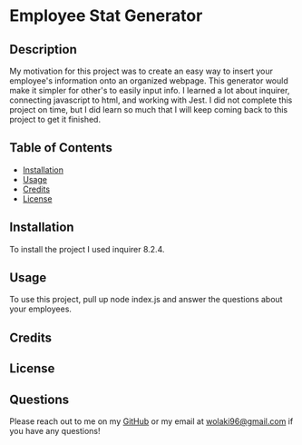 # Employee Stat Generator

 
  
## Description
My motivation for this project was to create an easy way to insert your employee's information onto an organized webpage. This generator would make it simpler for other's to easily input info. I learned a lot about inquirer, connecting javascript to html, and working with Jest. I did not complete this project on time, but I did learn so much that I will keep coming back to this project to get it finished.

## Table of Contents



- [Installation](#installation)
- [Usage](#usage)
- [Credits](#credits)
- [License](#license)

## Installation

To install the project I used inquirer 8.2.4.


## Usage

To use this project, pull up node index.js and answer the questions about your employees.


    

## Credits




## License



## Questions

Please reach out to me on my [GitHub](github.com/wolaki96) or my email at wolaki96@gmail.com if you have any questions!
